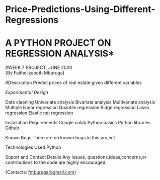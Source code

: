 # Price-Predictions-Using-Different-Regressions
# A PYTHON PROJECT ON REGRESSION ANALYSIS*
#WEEK 7 PROJECT, JUNE 2020\
{By Faithelizabeth Mburuga}

#Description
Predict prices of real estate given different variables

*Experimental Design*

Data cleaning
Univariate analysis
Bivariate analysis
Multivariate analysis
Multiple linear regression
Quantile regression
Ridge regression
Lasso regression
Elastic net regression

Installation Requirements
Google colab
Python basics
Python libraries
Github

Known Bugs
There are no known bugs in this project

Technologies Used
Python

Suport and Contact Details
Any issues, questions,ideas,concerns,or contributions to the code are highly encouraged.

{Contacts: fmburuga@gmail.com}
